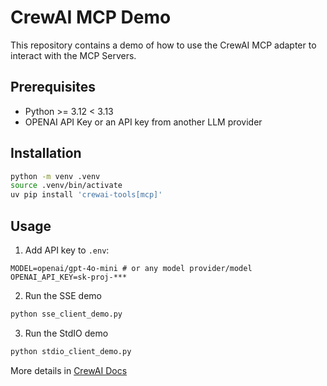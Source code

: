 # CrewAI MCP Demo

This repository contains a demo of how to use the CrewAI MCP adapter to interact with the MCP Servers.

## Prerequisites

- Python >= 3.12 < 3.13
- OPENAI API Key or an API key from another LLM provider

## Installation

```bash
python -m venv .venv
source .venv/bin/activate
uv pip install 'crewai-tools[mcp]'
```

## Usage

1. Add API key to `.env`:
```.env
MODEL=openai/gpt-4o-mini # or any model provider/model
OPENAI_API_KEY=sk-proj-***
```

2. Run the SSE demo
```bash
python sse_client_demo.py
```

3. Run the StdIO demo
```bash
python stdio_client_demo.py
```    

More details in [CrewAI Docs](https://docs.crewai.com/mcp/crewai-mcp-integration/)
